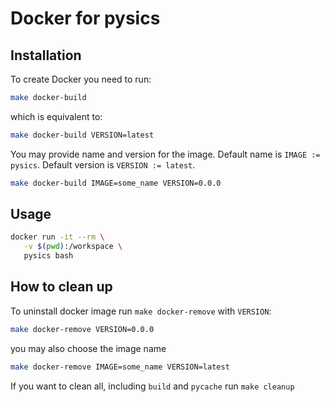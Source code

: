 # Docker for pysics

## Installation

To create Docker you need to run:

```bash
make docker-build
```

which is equivalent to:

```bash
make docker-build VERSION=latest
```

You may provide name and version for the image.
Default name is `IMAGE := pysics`.
Default version is `VERSION := latest`.

```bash
make docker-build IMAGE=some_name VERSION=0.0.0
```

## Usage

```bash
docker run -it --rm \
   -v $(pwd):/workspace \
   pysics bash
```

## How to clean up

To uninstall docker image run `make docker-remove` with `VERSION`:

```bash
make docker-remove VERSION=0.0.0
```

you may also choose the image name

```bash
make docker-remove IMAGE=some_name VERSION=latest
```

If you want to clean all, including `build` and `pycache` run `make cleanup`
